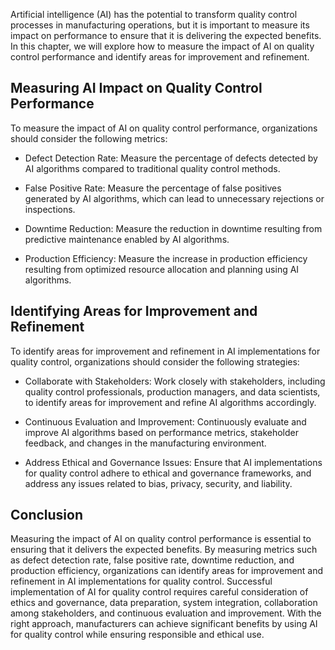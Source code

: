 

Artificial intelligence (AI) has the potential to transform quality control processes in manufacturing operations, but it is important to measure its impact on performance to ensure that it is delivering the expected benefits. In this chapter, we will explore how to measure the impact of AI on quality control performance and identify areas for improvement and refinement.

Measuring AI Impact on Quality Control Performance
--------------------------------------------------

To measure the impact of AI on quality control performance, organizations should consider the following metrics:

* Defect Detection Rate: Measure the percentage of defects detected by AI algorithms compared to traditional quality control methods.

* False Positive Rate: Measure the percentage of false positives generated by AI algorithms, which can lead to unnecessary rejections or inspections.

* Downtime Reduction: Measure the reduction in downtime resulting from predictive maintenance enabled by AI algorithms.

* Production Efficiency: Measure the increase in production efficiency resulting from optimized resource allocation and planning using AI algorithms.

Identifying Areas for Improvement and Refinement
------------------------------------------------

To identify areas for improvement and refinement in AI implementations for quality control, organizations should consider the following strategies:

* Collaborate with Stakeholders: Work closely with stakeholders, including quality control professionals, production managers, and data scientists, to identify areas for improvement and refine AI algorithms accordingly.

* Continuous Evaluation and Improvement: Continuously evaluate and improve AI algorithms based on performance metrics, stakeholder feedback, and changes in the manufacturing environment.

* Address Ethical and Governance Issues: Ensure that AI implementations for quality control adhere to ethical and governance frameworks, and address any issues related to bias, privacy, security, and liability.

Conclusion
----------

Measuring the impact of AI on quality control performance is essential to ensuring that it delivers the expected benefits. By measuring metrics such as defect detection rate, false positive rate, downtime reduction, and production efficiency, organizations can identify areas for improvement and refinement in AI implementations for quality control. Successful implementation of AI for quality control requires careful consideration of ethics and governance, data preparation, system integration, collaboration among stakeholders, and continuous evaluation and improvement. With the right approach, manufacturers can achieve significant benefits by using AI for quality control while ensuring responsible and ethical use.
